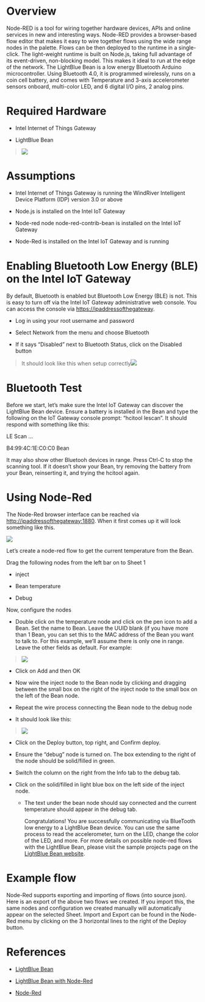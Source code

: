Overview
========

Node-RED is a tool for wiring together hardware devices, APIs and online services in new and interesting ways. Node-RED provides a browser-based flow editor that makes it easy to wire together flows using the wide range nodes in the palette. Flows can be then deployed to the runtime in a single-click. The light-weight runtime is built on Node.js, taking full advantage of its event-driven, non-blocking model. This makes it ideal to run at the edge of the network. The LightBlue Bean is a low energy Bluetooth Arduino microcontroller. Using Bluetooth 4.0, it is programmed wirelessly, runs on a coin cell battery, and comes with Temperature and 3-axis accelerometer sensors onboard, multi-color LED, and 6 digital I/O pins, 2 analog pins.

Required Hardware
=================

-   Intel Internet of Things Gateway

-   LightBlue Bean

> ![](images/image1.png)

Assumptions
===========

-   Intel Internet of Things Gateway is running the WindRiver
    Intelligent Device Platform (IDP) version 3.0 or above

-   Node.js is installed on the Intel IoT Gateway

-   Node-red node node-red-contrib-bean is installed on the Intel IoT
    Gateway

-   Node-Red is installed on the Intel IoT Gateway and is running

Enabling Bluetooth Low Energy (BLE) on the Intel IoT Gateway
============================================================

By default, Bluetooth is enabled but Bluetooth Low Energy (BLE) is not.
This is easy to turn off via the Intel IoT Gateway administrative web
console. You can access the console via <https://ipaddressofthegateway>.

-   Log in using your root username and password

-   Select Network from the menu and choose Bluetooth

-   If it says “Disabled” next to Bluetooth Status, click on the
    Disabled button

> It should look like this when setup correctly![](images/image2.png)

Bluetooth Test
==============

Before we start, let’s make sure the Intel IoT Gateway can discover the
LightBlue Bean device. Ensure a battery is installed in the Bean and
type the following on the IoT Gateway console prompt: “hcitool lescan”.
It should respond with something like this:

LE Scan …

B4:99:4C:1E:C0:C0 Bean

It may also show other Bluetooh devices in range. Press Ctrl-C to stop
the scanning tool. If it doesn’t show your Bean, try removing the
battery from your Bean, reinserting it, and trying the hcitool again.

Using Node-Red
==============

The Node-Red browser interface can be reached via
<http://ipaddressofthegateway:1880>. When it first comes up it will look
something like this.

![](images/image3.png)

Let’s create a node-red flow to get the current temperature from the
Bean.

Drag the following nodes from the left bar on to Sheet 1

-   inject

-   Bean temperature

-   Debug

Now, configure the nodes

-   Double click on the temperature node and click on the pen icon to
    add a Bean. Set the name to Bean. Leave the UUID blank (if you have
    more than 1 Bean, you can set this to the MAC address of the Bean
    you want to talk to. For this example, we’ll assume there is only
    one in range. Leave the other fields as default. For example:

> ![](images/image4.png)

-   Click on Add and then OK

-   Now wire the inject node to the Bean node by clicking and dragging
    between the small box on the right of the inject node to the small
    box on the left of the Bean node.

-   Repeat the wire process connecting the Bean node to the debug node

<!-- -->

-   It should look like this:

> ![](images/image5.png)

-   Click on the Deploy button, top right, and Confirm deploy.

-   Ensure the “debug” node is turned on. The box extending to the right
    of the node should be solid/filled in green.

-   Switch the column on the right from the Info tab to the debug tab.

-   Click on the solid/filled in light blue box on the left side of the
    inject node.

    -   The text under the bean node should say connected and the
        current temperature should appear in the debug tab.

        Congratulations! You are successfully communicating via
        BlueTooth low energy to a LightBlue Bean device. You can use the
        same process to read the accelerometer, turn on the LED, change
        the color of the LED, and more. For more details on possible
        node-red flows with the LightBlue Bean, please visit the sample
        projects page on the [LightBlue Bean
        website](http://legacy.punchthrough.com/bean/node-red-example-projects/).

Example flow
============

Node-Red supports exporting and importing of flows (into source json).
Here is an export of the above two flows we created. If you import this,
the same nodes and configuration we created manually will automatically
appear on the selected Sheet. Import and Export can be found in the
Node-Red menu by clicking on the 3 horizontal lines to the right of the
Deploy button.

References
==========

-   [LightBlue Bean](http://legacy.punchthrough.com/bean/)

-   [LightBlue Bean with
    Node-Red](http://legacy.punchthrough.com/bean/node-red/)

-   [Node-Red](http://nodered.org/)


